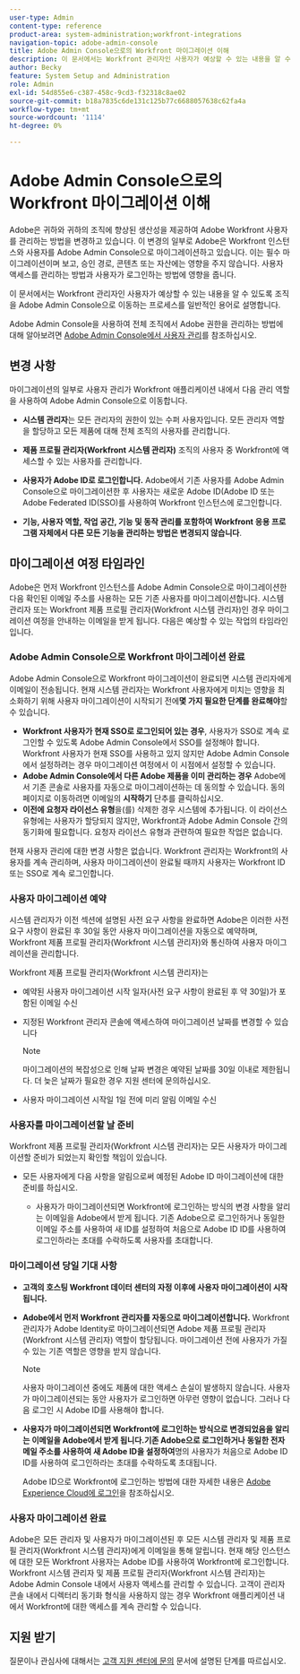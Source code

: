 ```yaml
---
user-type: Admin
content-type: reference
product-area: system-administration;workfront-integrations
navigation-topic: adobe-admin-console
title: Adobe Admin Console으로의 Workfront 마이그레이션 이해
description: 이 문서에서는 Workfront 관리자인 사용자가 예상할 수 있는 내용을 알 수 있도록 조직을 Adobe Admin Console으로 이동하는 프로세스를 일반적인 용어로 설명합니다.
author: Becky
feature: System Setup and Administration
role: Admin
exl-id: 54d855e6-c387-458c-9cd3-f32318c8ae02
source-git-commit: b18a7835c6de131c125b77c6688057638c62fa4a
workflow-type: tm+mt
source-wordcount: '1114'
ht-degree: 0%

---
```


# Adobe Admin Console으로의 Workfront 마이그레이션 이해

Adobe은 귀하와 귀하의 조직에 향상된 생산성을 제공하여 Adobe Workfront 사용자를 관리하는 방법을 변경하고 있습니다. 이 변경의 일부로 Adobe은 Workfront 인스턴스와 사용자를 Adobe Admin Console으로 마이그레이션하고 있습니다. 이는 필수 마이그레이션이며 보고, 승인 경로, 콘텐츠 또는 자산에는 영향을 주지 않습니다. 사용자 액세스를 관리하는 방법과 사용자가 로그인하는 방법에 영향을 줍니다.

이 문서에서는 Workfront 관리자인 사용자가 예상할 수 있는 내용을 알 수 있도록 조직을 Adobe Admin Console으로 이동하는 프로세스를 일반적인 용어로 설명합니다.

Adobe Admin Console을 사용하여 전체 조직에서 Adobe 권한을 관리하는 방법에 대해 알아보려면 [Adobe Admin Console에서 사용자 관리](/help/quicksilver/administration-and-setup/add-users/create-and-manage-users/admin-console.md)를 참조하십시오.

## 변경 사항

마이그레이션의 일부로 사용자 관리가 Workfront 애플리케이션 내에서 다음 관리 역할을 사용하여 Adobe Admin Console으로 이동합니다.

* **시스템 관리자**&#x200B;는 모든 관리자의 권한이 있는 수퍼 사용자입니다. 모든 관리자 역할을 할당하고 모든 제품에 대해 전체 조직의 사용자를 관리합니다.

* **제품 프로필 관리자(Workfront 시스템 관리자)** 조직의 사용자 중 Workfront에 액세스할 수 있는 사용자를 관리합니다.

* **사용자가 Adobe ID로 로그인합니다.** Adobe에서 기존 사용자를 Adobe Admin Console으로 마이그레이션한 후 사용자는 새로운 Adobe ID(Adobe ID 또는 Adobe Federated ID(SSO)를 사용하여 Workfront 인스턴스에 로그인합니다.

* **기능, 사용자 역할, 작업 공간, 기능 및 동작 관리를 포함하여 Workfront 응용 프로그램 자체에서 다른 모든 기능을 관리하는 방법은 변경되지 않습니다**.

## 마이그레이션 여정 타임라인

Adobe은 먼저 Workfront 인스턴스를 Adobe Admin Console으로 마이그레이션한 다음 확인된 이메일 주소를 사용하는 모든 기존 사용자를 마이그레이션합니다. 시스템 관리자 또는 Workfront 제품 프로필 관리자(Workfront 시스템 관리자)인 경우 마이그레이션 여정을 안내하는 이메일을 받게 됩니다. 다음은 예상할 수 있는 작업의 타임라인입니다.

### Adobe Admin Console으로 Workfront 마이그레이션 완료

Adobe Admin Console으로 Workfront 마이그레이션이 완료되면 시스템 관리자에게 이메일이 전송됩니다. 현재 시스템 관리자는 Workfront 사용자에게 미치는 영향을 최소화하기 위해 사용자 마이그레이션이 시작되기 전에&#x200B;**몇 가지 필요한 단계를 완료해야**&#x200B;할 수 있습니다.

* **Workfront 사용자가 현재 SSO로 로그인되어 있는 경우**, 사용자가 SSO로 계속 로그인할 수 있도록 Adobe Admin Console에서 SSO를 설정해야 합니다. Workfront 사용자가 현재 SSO를 사용하고 있지 않지만 Adobe Admin Console에서 설정하려는 경우 마이그레이션 여정에서 이 시점에서 설정할 수 있습니다.
* **Adobe Admin Console에서 다른 Adobe 제품을 이미 관리하는 경우** Adobe에서 기존 콘솔로 사용자를 자동으로 마이그레이션하는 데 동의할 수 있습니다. 동의 페이지로 이동하려면 이메일의 **시작하기** 단추를 클릭하십시오.
* **이전에 요청자 라이선스 유형**&#x200B;을(를) 삭제한 경우 시스템에 추가됩니다. 이 라이선스 유형에는 사용자가 할당되지 않지만, Workfront과 Adobe Admin Console 간의 동기화에 필요합니다. 요청자 라이선스 유형과 관련하여 필요한 작업은 없습니다.

현재 사용자 관리에 대한 변경 사항은 없습니다. Workfront 관리자는 Workfront의 사용자를 계속 관리하며, 사용자 마이그레이션이 완료될 때까지 사용자는 Workfront ID 또는 SSO로 계속 로그인합니다.

### 사용자 마이그레이션 예약

시스템 관리자가 이전 섹션에 설명된 사전 요구 사항을 완료하면 Adobe은 이러한 사전 요구 사항이 완료된 후 30일 동안 사용자 마이그레이션을 자동으로 예약하며, Workfront 제품 프로필 관리자(Workfront 시스템 관리자)와 통신하여 사용자 마이그레이션을 관리합니다.

Workfront 제품 프로필 관리자(Workfront 시스템 관리자)는

* 예약된 사용자 마이그레이션 시작 일자(사전 요구 사항이 완료된 후 약 30일)가 포함된 이메일 수신
* 지정된 Workfront 관리자 콘솔에 액세스하여 마이그레이션 날짜를 변경할 수 있습니다

  >[!NOTE]
  >
  >마이그레이션의 복잡성으로 인해 날짜 변경은 예약된 날짜를 30일 이내로 제한됩니다. 더 늦은 날짜가 필요한 경우 지원 센터에 문의하십시오.

* 사용자 마이그레이션 시작일 1일 전에 미리 알림 이메일 수신

### 사용자를 마이그레이션할 날 준비

Workfront 제품 프로필 관리자(Workfront 시스템 관리자)는 모든 사용자가 마이그레이션할 준비가 되었는지 확인할 책임이 있습니다.

* 모든 사용자에게 다음 사항을 알림으로써 예정된 Adobe ID 마이그레이션에 대한 준비를 하십시오.

   * 사용자가 마이그레이션되면 Workfront에 로그인하는 방식의 변경 사항을 알리는 이메일을 Adobe에서 받게 됩니다. 기존 Adobe으로 로그인하거나 동일한 이메일 주소를 사용하여 새 ID를 설정하여 처음으로 Adobe ID ID를 사용하여 로그인하라는 초대를 수락하도록 사용자를 초대합니다.

### 마이그레이션 당일 기대 사항

* **고객의 호스팅 Workfront 데이터 센터의 자정 이후에 사용자 마이그레이션이 시작됩니다.**

* **Adobe에서 먼저 Workfront 관리자를 자동으로 마이그레이션합니다.** Workfront 관리자가 Adobe Identity로 마이그레이션되면 Adobe 제품 프로필 관리자(Workfront 시스템 관리자) 역할이 할당됩니다. 마이그레이션 전에 사용자가 가질 수 있는 기존 역할은 영향을 받지 않습니다.

  >[!NOTE]
  >
  >사용자 마이그레이션 중에도 제품에 대한 액세스 손실이 발생하지 않습니다. 사용자가 마이그레이션되는 동안 사용자가 로그인하면 아무런 영향이 없습니다. 그러나 다음 로그인 시 Adobe ID를 사용해야 합니다.



* **사용자가 마이그레이션되면 Workfront에 로그인하는 방식으로 변경되었음을 알리는 이메일을 Adobe에서 받게 됩니다.기존 Adobe으로 로그인하거나 동일한 전자 메일 주소를 사용하여 새 Adobe ID을 설정하여**&#x200B;명의 사용자가 처음으로 Adobe ID ID를 사용하여 로그인하라는 초대를 수락하도록 초대됩니다.

  Adobe ID으로 Workfront에 로그인하는 방법에 대한 자세한 내용은 [Adobe Experience Cloud에 로그인](/help/quicksilver/workfront-basics/navigate-workfront/workfront-navigation/adobe-unified-experience.md#log-in-to-adobe-experience-cloud)을 참조하십시오.

### 사용자 마이그레이션 완료

Adobe은 모든 관리자 및 사용자가 마이그레이션된 후 모든 시스템 관리자 및 제품 프로필 관리자(Workfront 시스템 관리자)에게 이메일을 통해 알립니다. 현재 해당 인스턴스에 대한 모든 Workfront 사용자는 Adobe ID를 사용하여 Workfront에 로그인합니다. Workfront 시스템 관리자 및 제품 프로필 관리자(Workfront 시스템 관리자)는 Adobe Admin Console 내에서 사용자 액세스를 관리할 수 있습니다. 고객이 관리자 콘솔 내에서 디렉터리 동기화 형식을 사용하지 않는 경우 Workfront 애플리케이션 내에서 Workfront에 대한 액세스를 계속 관리할 수 있습니다.

## 지원 받기

질문이나 관심사에 대해서는 [고객 지원 센터에 문의](/help/quicksilver/workfront-basics/tips-tricks-and-troubleshooting/contact-customer-support.md) 문서에 설명된 단계를 따르십시오.




